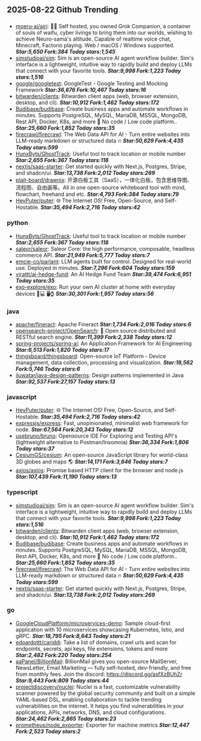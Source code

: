 ## 2025-08-22 Github Trending

### 
* [moeru-ai/airi](https://github.com/moeru-ai/airi): 💖🧸 Self hosted, you owned Grok Companion, a container of souls of waifu, cyber livings to bring them into our worlds, wishing to achieve Neuro-sama's altitude. Capable of realtime voice chat, Minecraft, Factorio playing. Web / macOS / Windows supported. ***Star:5,650 Fork:384 Today stars:1,545***
* [simstudioai/sim](https://github.com/simstudioai/sim): Sim is an open-source AI agent workflow builder. Sim's interface is a lightweight, intuitive way to rapidly build and deploy LLMs that connect with your favorite tools. ***Star:9,998 Fork:1,223 Today stars:1,516***
* [google/googletest](https://github.com/google/googletest): GoogleTest - Google Testing and Mocking Framework ***Star:36,676 Fork:10,467 Today stars:16***
* [bitwarden/clients](https://github.com/bitwarden/clients): Bitwarden client apps (web, browser extension, desktop, and cli). ***Star:10,912 Fork:1,462 Today stars:172***
* [Budibase/budibase](https://github.com/Budibase/budibase): Create business apps and automate workflows in minutes. Supports PostgreSQL, MySQL, MariaDB, MSSQL, MongoDB, Rest API, Docker, K8s, and more 🚀 No code / Low code platform.. ***Star:25,660 Fork:1,852 Today stars:35***
* [firecrawl/firecrawl](https://github.com/firecrawl/firecrawl): The Web Data API for AI - Turn entire websites into LLM-ready markdown or structured data 🔥 ***Star:50,629 Fork:4,435 Today stars:599***
* [HunxByts/GhostTrack](https://github.com/HunxByts/GhostTrack): Useful tool to track location or mobile number ***Star:2,655 Fork:367 Today stars:118***
* [nextjs/saas-starter](https://github.com/nextjs/saas-starter): Get started quickly with Next.js, Postgres, Stripe, and shadcn/ui. ***Star:13,738 Fork:2,012 Today stars:269***
* [plait-board/drawnix](https://github.com/plait-board/drawnix): 开源白板工具（SaaS），一体化白板，包含思维导图、流程图、自由画等。All in one open-source whiteboard tool with mind, flowchart, freehand and etc. ***Star:4,793 Fork:384 Today stars:79***
* [HeyPuter/puter](https://github.com/HeyPuter/puter): 🌐 The Internet OS! Free, Open-Source, and Self-Hostable. ***Star:35,494 Fork:2,716 Today stars:42***

### python
* [HunxByts/GhostTrack](https://github.com/HunxByts/GhostTrack): Useful tool to track location or mobile number ***Star:2,655 Fork:367 Today stars:118***
* [saleor/saleor](https://github.com/saleor/saleor): Saleor Core: the high performance, composable, headless commerce API. ***Star:21,949 Fork:5,777 Today stars:7***
* [emcie-co/parlant](https://github.com/emcie-co/parlant): LLM agents built for control. Designed for real-world use. Deployed in minutes. ***Star:7,296 Fork:604 Today stars:159***
* [virattt/ai-hedge-fund](https://github.com/virattt/ai-hedge-fund): An AI Hedge Fund Team ***Star:39,474 Fork:6,951 Today stars:35***
* [exo-explore/exo](https://github.com/exo-explore/exo): Run your own AI cluster at home with everyday devices 📱💻 🖥️⌚ ***Star:30,301 Fork:1,957 Today stars:56***

### java
* [apache/fineract](https://github.com/apache/fineract): Apache Fineract ***Star:1,734 Fork:2,016 Today stars:6***
* [opensearch-project/OpenSearch](https://github.com/opensearch-project/OpenSearch): 🔎 Open source distributed and RESTful search engine. ***Star:11,399 Fork:2,338 Today stars:12***
* [spring-projects/spring-ai](https://github.com/spring-projects/spring-ai): An Application Framework for AI Engineering ***Star:6,513 Fork:1,820 Today stars:17***
* [thingsboard/thingsboard](https://github.com/thingsboard/thingsboard): Open-source IoT Platform - Device management, data collection, processing and visualization. ***Star:19,562 Fork:5,746 Today stars:6***
* [iluwatar/java-design-patterns](https://github.com/iluwatar/java-design-patterns): Design patterns implemented in Java ***Star:92,537 Fork:27,157 Today stars:13***

### javascript
* [HeyPuter/puter](https://github.com/HeyPuter/puter): 🌐 The Internet OS! Free, Open-Source, and Self-Hostable. ***Star:35,494 Fork:2,716 Today stars:42***
* [expressjs/express](https://github.com/expressjs/express): Fast, unopinionated, minimalist web framework for node. ***Star:67,564 Fork:20,343 Today stars:12***
* [usebruno/bruno](https://github.com/usebruno/bruno): Opensource IDE For Exploring and Testing API's (lightweight alternative to Postman/Insomnia) ***Star:36,334 Fork:1,806 Today stars:37***
* [CesiumGS/cesium](https://github.com/CesiumGS/cesium): An open-source JavaScript library for world-class 3D globes and maps 🌎 ***Star:14,171 Fork:3,646 Today stars:7***
* [axios/axios](https://github.com/axios/axios): Promise based HTTP client for the browser and node.js ***Star:107,439 Fork:11,190 Today stars:13***

### typescript
* [simstudioai/sim](https://github.com/simstudioai/sim): Sim is an open-source AI agent workflow builder. Sim's interface is a lightweight, intuitive way to rapidly build and deploy LLMs that connect with your favorite tools. ***Star:9,998 Fork:1,223 Today stars:1,516***
* [bitwarden/clients](https://github.com/bitwarden/clients): Bitwarden client apps (web, browser extension, desktop, and cli). ***Star:10,912 Fork:1,462 Today stars:172***
* [Budibase/budibase](https://github.com/Budibase/budibase): Create business apps and automate workflows in minutes. Supports PostgreSQL, MySQL, MariaDB, MSSQL, MongoDB, Rest API, Docker, K8s, and more 🚀 No code / Low code platform.. ***Star:25,660 Fork:1,852 Today stars:35***
* [firecrawl/firecrawl](https://github.com/firecrawl/firecrawl): The Web Data API for AI - Turn entire websites into LLM-ready markdown or structured data 🔥 ***Star:50,629 Fork:4,435 Today stars:599***
* [nextjs/saas-starter](https://github.com/nextjs/saas-starter): Get started quickly with Next.js, Postgres, Stripe, and shadcn/ui. ***Star:13,738 Fork:2,012 Today stars:269***

### go
* [GoogleCloudPlatform/microservices-demo](https://github.com/GoogleCloudPlatform/microservices-demo): Sample cloud-first application with 10 microservices showcasing Kubernetes, Istio, and gRPC. ***Star:18,795 Fork:8,643 Today stars:21***
* [edoardottt/cariddi](https://github.com/edoardottt/cariddi): Take a list of domains, crawl urls and scan for endpoints, secrets, api keys, file extensions, tokens and more ***Star:2,482 Fork:220 Today stars:254***
* [aaPanel/BillionMail](https://github.com/aaPanel/BillionMail): BillionMail gives you open-source MailServer, NewsLetter, Email Marketing — fully self-hosted, dev-friendly, and free from monthly fees. Join the discord: https://discord.gg/asfXzBUhZr ***Star:9,443 Fork:809 Today stars:44***
* [projectdiscovery/nuclei](https://github.com/projectdiscovery/nuclei): Nuclei is a fast, customizable vulnerability scanner powered by the global security community and built on a simple YAML-based DSL, enabling collaboration to tackle trending vulnerabilities on the internet. It helps you find vulnerabilities in your applications, APIs, networks, DNS, and cloud configurations. ***Star:24,462 Fork:2,865 Today stars:23***
* [prometheus/node_exporter](https://github.com/prometheus/node_exporter): Exporter for machine metrics ***Star:12,447 Fork:2,523 Today stars:2***

